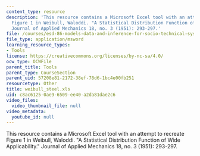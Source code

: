 ```yaml
---
content_type: resource
description: 'This resource contains a Microsoft Excel tool with an attempt to recreate
  Figure 1 in Weibull, Waloddi. "A Statistical Distribution Function of Wide Applicability."
  Journal of Applied Mechanics 18, no. 3 (1951): 293-297.'
file: /courses/esd-86-models-data-and-inference-for-socio-technical-systems-spring-2007/c8ac61250ae96509ee40a2da81dae2c6_weibull_steel.xls
file_type: application/msword
learning_resource_types:
- Tools
license: https://creativecommons.org/licenses/by-nc-sa/4.0/
ocw_type: OCWFile
parent_title: Tools
parent_type: CourseSection
parent_uid: 57208e81-2172-38ef-78d6-1bc4e00fb251
resourcetype: Other
title: weibull_steel.xls
uid: c8ac6125-0ae9-6509-ee40-a2da81dae2c6
video_files:
  video_thumbnail_file: null
video_metadata:
  youtube_id: null
---
```

This resource contains a Microsoft Excel tool with an attempt to recreate Figure 1 in Weibull, Waloddi. "A Statistical Distribution Function of Wide Applicability." Journal of Applied Mechanics 18, no. 3 (1951): 293-297.